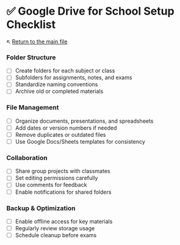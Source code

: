 # ✅ Google Drive for School Setup Checklist

↖️ [Return to the main file](../README.md)

### Folder Structure
- [ ] Create folders for each subject or class
- [ ] Subfolders for assignments, notes, and exams
- [ ] Standardize naming conventions
- [ ] Archive old or completed materials

### File Management
- [ ] Organize documents, presentations, and spreadsheets
- [ ] Add dates or version numbers if needed
- [ ] Remove duplicates or outdated files
- [ ] Use Google Docs/Sheets templates for consistency

### Collaboration
- [ ] Share group projects with classmates
- [ ] Set editing permissions carefully
- [ ] Use comments for feedback
- [ ] Enable notifications for shared folders

### Backup & Optimization
- [ ] Enable offline access for key materials
- [ ] Regularly review storage usage
- [ ] Schedule cleanup before exams